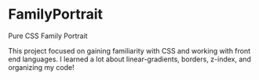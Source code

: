 # FamilyPortrait
Pure CSS Family Portrait

This project focused on gaining familiarity with CSS and working with front end languages. I learned a lot about linear-gradients, borders, z-index, and organizing my code!
